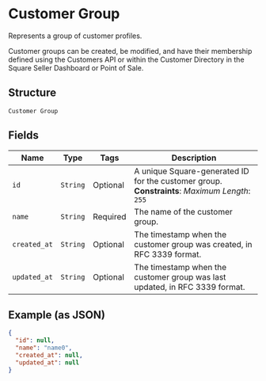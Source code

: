 
# Customer Group

Represents a group of customer profiles.

Customer groups can be created, be modified, and have their membership defined using
the Customers API or within the Customer Directory in the Square Seller Dashboard or Point of Sale.

## Structure

`Customer Group`

## Fields

| Name | Type | Tags | Description |
|  --- | --- | --- | --- |
| `id` | `String` | Optional | A unique Square-generated ID for the customer group.<br>**Constraints**: *Maximum Length*: `255` |
| `name` | `String` | Required | The name of the customer group. |
| `created_at` | `String` | Optional | The timestamp when the customer group was created, in RFC 3339 format. |
| `updated_at` | `String` | Optional | The timestamp when the customer group was last updated, in RFC 3339 format. |

## Example (as JSON)

```json
{
  "id": null,
  "name": "name0",
  "created_at": null,
  "updated_at": null
}
```

